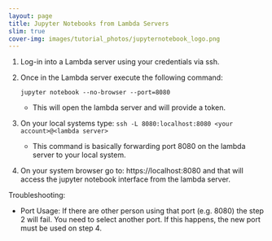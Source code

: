 ```yaml
---
layout: page
title: Jupyter Notebooks from Lambda Servers
slim: true
cover-img: images/tutorial_photos/jupyternotebook_logo.png
---
```


1. Log-in into a Lambda server using your credentials via ssh.
1. Once in the Lambda server execute the following command:
   
   ```jupyter notebook --no-browser --port=8080```
   - This will open the lambda server and will provide a token.
1. On your local systems type:
   ```ssh -L 8080:localhost:8080 <your account>@<lambda server>```
   
   - This command is basically forwarding port 8080 on the lambda server to your local system.
1. On your system browser go to: https://localhost:8080 and that will access the jupyter notebook interface from the lambda server.

Troubleshooting:
- Port Usage:
    If there are other person using that port (e.g. 8080) the step 2 will fail.  You need to select another port.  If this happens, the new port must be used on step 4.
